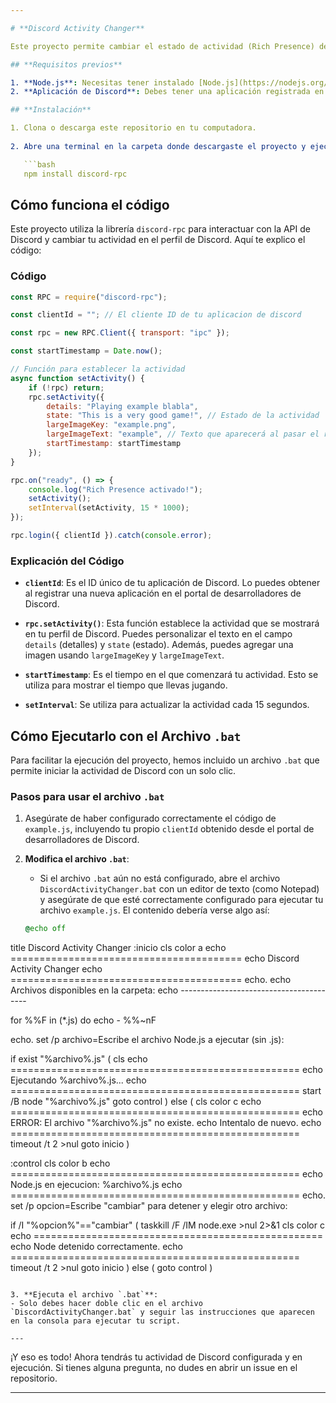 ```yaml
---

# **Discord Activity Changer**

Este proyecto permite cambiar el estado de actividad (Rich Presence) de tu cuenta de Discord, mostrando información personalizada sobre lo que estás jugando. Puedes configurar detalles como el título del juego, la imagen que aparece en tu perfil, y más.

## **Requisitos previos**

1. **Node.js**: Necesitas tener instalado [Node.js](https://nodejs.org/) para ejecutar el código de este proyecto.
2. **Aplicación de Discord**: Debes tener una aplicación registrada en el [Portal de Desarrolladores de Discord](https://discord.com/developers/applications), para obtener el `clientId` de tu aplicación.

## **Instalación**

1. Clona o descarga este repositorio en tu computadora.
   
2. Abre una terminal en la carpeta donde descargaste el proyecto y ejecuta el siguiente comando para instalar las dependencias necesarias:

   ```bash
   npm install discord-rpc
   ```

## **Cómo funciona el código**

Este proyecto utiliza la librería `discord-rpc` para interactuar con la API de Discord y cambiar tu actividad en el perfil de Discord. Aquí te explico el código:

### **Código**

```javascript
const RPC = require("discord-rpc");

const clientId = ""; // El cliente ID de tu aplicacion de discord

const rpc = new RPC.Client({ transport: "ipc" });

const startTimestamp = Date.now();

// Función para establecer la actividad
async function setActivity() {
    if (!rpc) return;
    rpc.setActivity({
        details: "Playing example blabla",
        state: "This is a very good game!", // Estado de la actividad
        largeImageKey: "example.png",
        largeImageText: "example", // Texto que aparecerá al pasar el ratón sobre la imagen
        startTimestamp: startTimestamp
    });
}

rpc.on("ready", () => {
    console.log("Rich Presence activado!");
    setActivity();
    setInterval(setActivity, 15 * 1000);
});

rpc.login({ clientId }).catch(console.error);
```

### **Explicación del Código**

- **`clientId`**: Es el ID único de tu aplicación de Discord. Lo puedes obtener al registrar una nueva aplicación en el portal de desarrolladores de Discord.
  
- **`rpc.setActivity()`**: Esta función establece la actividad que se mostrará en tu perfil de Discord. Puedes personalizar el texto en el campo `details` (detalles) y `state` (estado). Además, puedes agregar una imagen usando `largeImageKey` y `largeImageText`.

- **`startTimestamp`**: Es el tiempo en el que comenzará tu actividad. Esto se utiliza para mostrar el tiempo que llevas jugando.

- **`setInterval`**: Se utiliza para actualizar la actividad cada 15 segundos.

## **Cómo Ejecutarlo con el Archivo `.bat`**

Para facilitar la ejecución del proyecto, hemos incluido un archivo `.bat` que permite iniciar la actividad de Discord con un solo clic.

### **Pasos para usar el archivo `.bat`**

1. Asegúrate de haber configurado correctamente el código de `example.js`, incluyendo tu propio `clientId` obtenido desde el portal de desarrolladores de Discord.

2. **Modifica el archivo `.bat`**:
   - Si el archivo `.bat` aún no está configurado, abre el archivo `DiscordActivityChanger.bat` con un editor de texto (como Notepad) y asegúrate de que esté correctamente configurado para ejecutar tu archivo `example.js`. El contenido debería verse algo así:

   ```bat
   @echo off
title Discord Activity Changer
:inicio
cls
color a
echo ========================================
echo       Discord Activity Changer
echo ========================================
echo.
echo Archivos disponibles en la carpeta:
echo ----------------------------------------

for %%F in (*.js) do echo - %%~nF

echo.
set /p archivo=Escribe el archivo Node.js a ejecutar (sin .js): 

if exist "%archivo%.js" (
    cls
    echo ==================================================
    echo Ejecutando %archivo%.js...
    echo ==================================================
    start /B node "%archivo%.js"
    goto control
) else (
    cls
    color c
    echo ==================================================
    echo   ERROR: El archivo "%archivo%.js" no existe.
    echo   Intentalo de nuevo.
    echo ==================================================
    timeout /t 2 >nul
    goto inicio
)

:control
cls
color b
echo ==================================================
echo  Node.js en ejecucion: %archivo%.js
echo ==================================================
echo.
set /p opcion=Escribe "cambiar" para detener y elegir otro archivo: 

if /I "%opcion%"=="cambiar" (
    taskkill /F /IM node.exe >nul 2>&1
    cls
    color c
    echo ==================================================
    echo       Node detenido correctamente.
    echo ==================================================
    timeout /t 2 >nul
    goto inicio
) else (
    goto control
)
   ```

3. **Ejecuta el archivo `.bat`**:
   - Solo debes hacer doble clic en el archivo `DiscordActivityChanger.bat` y seguir las instrucciones que aparecen en la consola para ejecutar tu script.

---
```


¡Y eso es todo! Ahora tendrás tu actividad de Discord configurada y en ejecución. Si tienes alguna pregunta, no dudes en abrir un issue en el repositorio.

---
